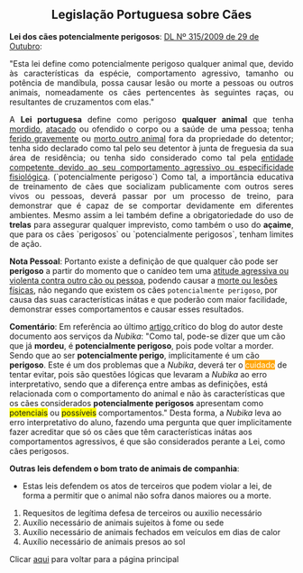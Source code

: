 
<h2 style="text-align:center">Legislação Portuguesa sobre Cães</h2>

<b>Lei dos cães potencialmente perigosos</b>: [DL Nº 315/2009 de 29 de Outubro](https://diariodarepublica.pt/dr/detalhe/decreto-lei/315-2009-483402): 

<p style="text-align:justify">
"Esta lei define como potencialmente perigoso qualquer animal que, devido às características da espécie, comportamento agressivo, tamanho ou potência de mandíbula, possa causar lesão ou morte a pessoas ou outros animais, nomeadamente os cães pertencentes às seguintes raças, ou resultantes de cruzamentos com elas."</p>

<p style="text-align:justify">
A <b>Lei portuguesa</b> define como perigoso <b>qualquer animal</b> que tenha <ins>mordido</ins>, <ins>atacado</ins> ou ofendido o corpo ou a saúde de uma pessoa; tenha <ins>ferido gravemente</ins> ou <ins>morto outro animal</ins> fora da propriedade do detentor; tenha sido declarado como tal pelo seu detentor à junta de freguesia da sua área de residência; ou tenha sido considerado como tal pela <ins>entidade competente devido ao seu comportamento agressivo ou especificidade fisiológica</ins>. (`potencialmente perigoso`) Como tal, a importância educativa de treinamento de cães que socializam publicamente com outros seres vivos ou pessoas, deverá passar por um processo de treino, para demonstrar que é capaz de se comportar devidamente em diferentes ambientes. Mesmo assim a lei também define a obrigatoriedade do uso de <b>trelas</b> para assegurar qualquer imprevisto, como também o uso do <b>açaime</b>, que para os cães `perigosos` ou `potencialmente perigosos`, tenham limites de ação. </p>

<p style="text-align:justify">

<b>Nota Pessoal</b>: Portanto existe a definição de que qualquer cão pode ser <b>perigoso</b> a partir do momento que o canídeo tem uma <ins>atitude agressiva ou violenta contra outro cão ou pessoa</ins>, podendo causar a <ins>morte ou lesões físicas</ins>, não negando que existem os cães ``potencialmente perigoso``, por causa das suas características inátas e que poderão com maior facilidade, demonstrar esses comportamentos e causar esses resultados. </p>
 
<p style="text-align:justify">

<b>Comentário</b>: Em referência ao último <a href="https://criticasempiedade.blogspot.com/2024/08/bica-no-bica-5-falta-de.html"> artigo </a> crítico do blog do autor deste documento aos serviços da <i>Nubika</i>: "Como tal, pode-se dizer que um cão que já <b>mordeu</b>, é <b>potencialmente perigoso</b>, pois pode voltar a morder. Sendo que ao ser <b>potencialmente perigo</b>, implicitamente é um cão <b>perigoso</b>. Este é um dos problemas que a <i>Nubika</i>, deverá ter o <span style="background-color:orange;color:white">cuidado</span> de tentar evitar, pois são questões lógicas que levaram a <i>Nubika</i> ao erro interpretativo, sendo que a diferença entre ambas as definições, está relacionada com o comportamento do animal e não às características que os cães considerados <b>potencialmente perigosos</b> apresentam como <span style="background-color:yellow">potenciais</span> ou <span style="background-color:yellow">possíveis</span> comportamentos." Desta forma, a <i>Nubika</i> leva ao erro interpretativo do aluno, fazendo uma pergunta que quer implicitamente fazer acreditar que só os cães que têm características inátas aos comportamentos agressivos, é que são considerados perante a Lei, como cães perigosos.</p>

<b>Outras leis defendem o bom trato de animais de companhia</b>: 
- Estas leis defendem os atos de terceiros que podem violar a lei, de forma a permitir que o animal não sofra danos maiores ou a morte. 

1. Requesitos de legítima defesa de terceiros ou auxilio necessário
2. Auxílio necessário de animais sujeitos à fome ou sede
3. Auxílio necessário de animais fechados em veículos em dias de calor
4. Auxílio necessário de animais presos ao sol



Clicar [aqui](../README.md) para voltar para a página principal